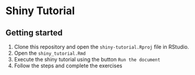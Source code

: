# Shiny Tutorial

## Getting started

1. Clone this repository and open the `shiny-tutorial.Rproj` file in RStudio.  
2. Open the `shiny_tutorial.Rmd` 
3. Execute the shiny tutorial using the button `Run the document`
4. Follow the steps and complete the exercises  


